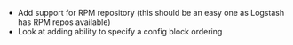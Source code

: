 * Add support for RPM repository (this should be an easy one as Logstash has RPM repos available)
* Look at adding ability to specify a config block ordering
